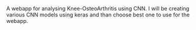 A webapp for analysing Knee-OsteoArthritis using CNN. I will be creating various CNN models using keras and than choose best one to use for the webapp.
